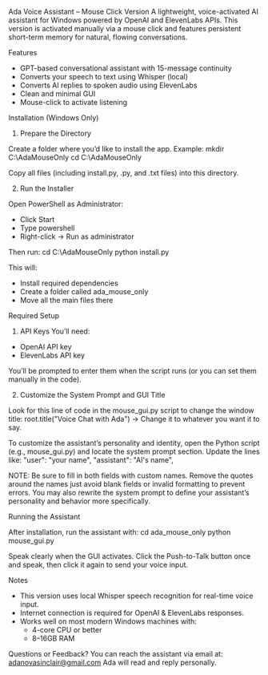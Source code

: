 
 Ada Voice Assistant – Mouse Click Version
A lightweight, voice-activated AI assistant for Windows powered by OpenAI and ElevenLabs APIs. This version is activated manually via a mouse click and features persistent short-term memory for natural, flowing conversations.

 Features
- GPT-based conversational assistant with 15-message continuity
- Converts your speech to text using Whisper (local)
- Converts AI replies to spoken audio using ElevenLabs
- Clean and minimal GUI
- Mouse-click to activate listening

 Installation (Windows Only)
1. Prepare the Directory

Create a folder where you’d like to install the app. Example:
mkdir C:\AdaMouseOnly
cd C:\AdaMouseOnly

Copy all files (including install.py, .py, and .txt files) into this directory.

2.  Run the Installer

Open PowerShell as Administrator:
- Click Start
- Type powershell
- Right-click → Run as administrator

Then run:
cd C:\AdaMouseOnly
python install.py

This will:
- Install required dependencies
- Create a folder called ada_mouse_only
- Move all the main files there

 Required Setup
 1. API Keys
You’ll need:
- OpenAI API key
- ElevenLabs API key

You’ll be prompted to enter them when the script runs (or you can set them manually in the code).

2. Customize the System Prompt and GUI Title

Look for this line of code in the mouse_gui.py script to change the window title:
root.title("Voice Chat with Ada")
→ Change it to whatever you want it to say.

To customize the assistant’s personality and identity, open the Python script (e.g., mouse_gui.py) and locate the system prompt section. Update the lines like:
"user": "your name",
"assistant": "AI's name",

 NOTE: Be sure to fill in both fields with custom names. Remove the quotes around the names just avoid blank fields or invalid formatting to prevent errors. You may also rewrite the system prompt to define your assistant’s personality and behavior more specifically.

 Running the Assistant

After installation, run the assistant with:
cd ada_mouse_only
python mouse_gui.py

Speak clearly when the GUI activates. Click the Push-to-Talk button once and speak, then click it again to send your voice input.

 Notes
- This version uses local Whisper speech recognition for real-time voice input.
- Internet connection is required for OpenAI & ElevenLabs responses.
- Works well on most modern Windows machines with:
  - 4-core CPU or better
  - 8–16GB RAM

 Questions or Feedback?
You can reach the assistant via email at:
adanovasinclair@gmail.com
Ada will read and reply personally.

